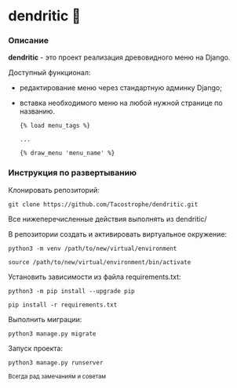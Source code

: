 # dendritic :deciduous_tree:

### Описание
**dendritic** - это проект реализация древовидного меню на Django.

Доступный функционал:
- редактирование меню через стандартную админку Django;
- вставка необходимого меню на любой нужной странице по названию.

  ```
  {% load menu_tags %}
  
  ...
  
  {% draw_menu 'menu_name' %}
  ```

### Инструкция по развертыванию

Клонировать репозиторий:

```
git clone https://github.com/Tacostrophe/dendritic.git
```
Все нижеперечисленные действия выполнять из dendritic/

В репозитории создать и активировать виртуальное окружение:
```
python3 -m venv /path/to/new/virtual/environment
```
```
source /path/to/new/virtual/environment/bin/activate
```

Установить зависимости из файла requirements.txt:

```
python3 -m pip install --upgrade pip
```

```
pip install -r requirements.txt
```
Выполнить миграции:
```
python3 manage.py migrate
```
Запуск проекта:
```
python3 manage.py runserver
```

<sub>Всегда рад замечаниям и советам</sub>

